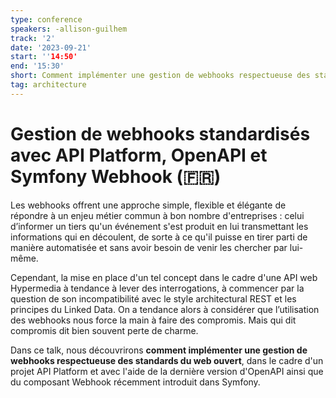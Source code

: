 ```yaml
---
type: conference
speakers: -allison-guilhem
track: '2'
date: '2023-09-21'
start: ''14:50'
end: '15:30'
short: Comment implémenter une gestion de webhooks respectueuse des standards du web ouvert
tag: architecture
---
```


# Gestion de webhooks standardisés avec API Platform, OpenAPI et Symfony Webhook (🇫🇷)

Les webhooks offrent une approche simple, flexible et élégante de répondre à un enjeu métier commun à bon nombre d'entreprises : celui d’informer un tiers qu'un événement s'est produit en lui transmettant les informations qui en découlent, de sorte à ce qu'il puisse en tirer parti de manière automatisée et sans avoir besoin de venir les chercher par lui-même.

Cependant, la mise en place d'un tel concept dans le cadre d'une API web Hypermedia à tendance à lever des interrogations, à commencer par la question de son incompatibilité avec le style architectural REST et les principes du Linked Data. On a tendance alors à considérer que l’utilisation des webhooks nous force la main à faire des compromis. Mais qui dit compromis dit bien souvent perte de charme.

Dans ce talk, nous découvrirons **comment implémenter une gestion de webhooks respectueuse des standards du web ouvert**, dans le cadre d'un projet API Platform et avec l'aide de la dernière version d'OpenAPI ainsi que du composant Webhook récemment introduit dans Symfony.
